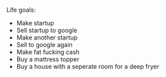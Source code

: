 Life goals:
- Make startup
- Sell startup to google
- Make another startup
- Sell to google again
- Make fat fucking cash
- Buy a mattress topper
- Buy a house with a seperate room for a deep fryer
